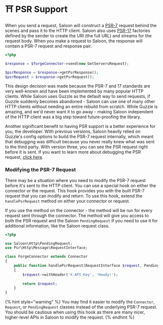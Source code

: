 # ⛩️ PSR Support

When you send a request, Saloon will construct a [PSR-7](https://www.php-fig.org/psr/psr-7/) request behind the scenes and pass it to the HTTP client. Saloon also uses [PSR-17](https://www.php-fig.org/psr/psr-17/) factories defined by the sender to create the URI (the full URL) and streams for the request body. When you make a request to Saloon, the response will contain a PSR-7 request and response pair.&#x20;

```php
<?php

$response = $forgeConnector->send(new GetServersRequest);

$psrResponse = $response->getPsrResponse();
$psrRequest = $response->getPsrRequest();
```

This design decision was made because the PSR-7 and 17 standards are very well-known and have been implemented by many popular HTTP clients. While Saloon uses Guzzle as the default way to send requests, if Guzzle suddenly becomes abandoned - Saloon can use one of many other HTTP clients without needing an entire rebuild from scratch. While Guzzle is amazing, and we'd never want it to go away - making Saloon independent of the HTTP client was a big step toward future-proofing the library.

Another significant benefit to having PSR support is a better experience for you, the developer. With previous versions, Saloon heavily relied on Guzzle's config options to build the PSR-7 request internally, which meant that debugging was difficult because you never really knew what was sent to the third party. With version three, you can see the PSR request right before it is sent. If you want to learn more about debugging the PSR request, [click here](../the-basics/debugging.md).

### Modifying the PSR-7 Request

There may be a situation where you need to modify the PSR-7 request before it's sent to the HTTP client. You can use a special hook on either the connector or the request. This hook provides you with the built PSR-7 request that you can modify and return. To use this hook, extend the `handlePsrRequest` method on either your connector or request.

If you use the method on the connector - the method will be run for every request sent through the connector. The method will give you access to both the PSR request and the Saloon `PendingRequest` if you need to use it for additional information, like the Saloon request class.&#x20;

```php
<?php

use Saloon\Http\PendingRequest;
use Psr\Http\Message\RequestInterface;

class ForgeConnector extends Connector
{
    public function handlePsrRequest(RequestInterface $request, PendingRequest $pendingRequest): RequestInterface
    {
        $request->withHeader('X-API-Key', 'Howdy!');
        
        return $request;
    }
}
```

{% hint style="warning" %}
You may find it easier to modify the `Connector`,  `Request`, or `PendingRequest` classes instead of the underlying PSR-7 request. You should be cautious when using this hook as there are many nicer, higher-level APIs in Saloon to modify the request.
{% endhint %}
